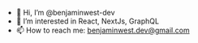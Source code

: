 - 👋 Hi, I’m @benjaminwest-dev
- 👀 I’m interested in React, NextJs, GraphQL
- 📫 How to reach me: benjaminwest.dev@gmail.com

<!---
benjaminwest-dev/benjaminwest-dev is a ✨ special ✨ repository because its `README.md` (this file) appears on your GitHub profile.
You can click the Preview link to take a look at your changes.
--->
